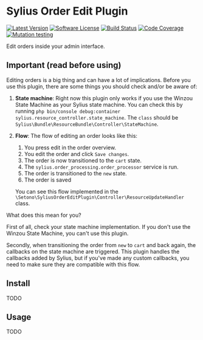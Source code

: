 # Sylius Order Edit Plugin

[![Latest Version][ico-version]][link-packagist]
[![Software License][ico-license]](LICENSE)
[![Build Status][ico-github-actions]][link-github-actions]
[![Code Coverage][ico-code-coverage]][link-code-coverage]
[![Mutation testing][ico-infection]][link-infection]

Edit orders inside your admin interface.

## Important (read before using)

Editing orders is a big thing and can have a lot of implications. Before you use this plugin,
there are some things you should check and/or be aware of:

1. **State machine**: Right now this plugin only works if you use the Winzou State Machine as your Sylius state machine.
   You can check this by running `php bin/console debug:container sylius.resource_controller.state_machine`.
   The `class` should be `Sylius\Bundle\ResourceBundle\Controller\StateMachine`.
2. **Flow**: The flow of editing an order looks like this:
   1. You press edit in the order overview.
   2. You edit the order and click `Save changes`.
   3. The order is now transitioned to the `cart` state.
   4. The `sylius.order_processing.order_processor` service is run.
   5. The order is transitioned to the `new` state.
   6. The order is saved
   
    You can see this flow implemented in the `\Setono\SyliusOrderEditPlugin\Controller\ResourceUpdateHandler` class.

What does this mean for you?

First of all, check your state machine implementation. If you don't use the Winzou State Machine, you can't use this plugin.

Secondly, when transitioning the order from `new` to `cart` and back again, the callbacks on the state machine are triggered.
This plugin handles the callbacks added by Sylius, but if you've made any custom callbacks, you need to make sure they are compatible with this flow.

## Install

TODO

## Usage

TODO

[ico-version]: https://poser.pugx.org/setono/sylius-order-edit-plugin/v/stable
[ico-license]: https://poser.pugx.org/setono/sylius-order-edit-plugin/license
[ico-github-actions]: https://github.com/Setono/sylius-order-edit-plugin/workflows/build/badge.svg
[ico-code-coverage]: https://codecov.io/gh/Setono/sylius-order-edit-plugin/graph/badge.svg
[ico-infection]: https://img.shields.io/endpoint?style=flat&url=https%3A%2F%2Fbadge-api.stryker-mutator.io%2Fgithub.com%2FSetono%2Fsylius-order-edit-plugin%2Fmaster

[link-packagist]: https://packagist.org/packages/setono/sylius-order-edit-plugin
[link-github-actions]: https://github.com/Setono/sylius-order-edit-plugin/actions
[link-code-coverage]: https://codecov.io/gh/Setono/sylius-order-edit-plugin
[link-infection]: https://dashboard.stryker-mutator.io/reports/github.com/Setono/sylius-order-edit-plugin/master
